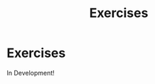 ﻿---
layout: default
title: Exercises
permalink: /exercises/
---

<div class="page-header">
  <h1 class="page-title">Exercises</h1>
  <p class="page-description">In Development!</p>
</div>